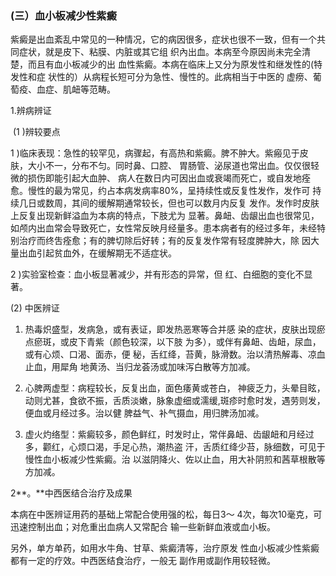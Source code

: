###   (三）血小板减少性紫癜 

 紫癜是出血紊乱中常见的一种情况，它的病因很多，症状也很不一致，但有一个共同症状，就是皮下、粘膜、内脏或其它组 织內出血。本病至今原因尚未完全清楚，而且有血小板减少的出 血性紫癜。本病在临床上又分为原发性和继发性的(特发性和症  状性的）从病程长短可分为急性、慢性的。此病相当于中医的 虚痨、葡萄疫、血症、肌衄等范畴。  

1.辨病辨证

​    (1 )辨较要点

 1 )临床表现：急性的较罕见，病骤起，有高热和紫癜。脾不肿大。紫瘢见于皮肤，大小不一，分布不匀。同时鼻、口腔、  胃肠管、泌尿道也常出血。仅仅很轻微的损伤即能引起大血肿、 病人在数日内可因出血或衰竭而死亡，或自发地痊愈。慢性的最为常见，约占本病发病率80%，呈持续性或反复性发作，发作可  持续几日或数周，其间的缓解期通常较长，但也可以数月内反复 发作。发作时皮肤上反复出现新鲜溢血为本病的特点，下肢尤为 显著。鼻衄、齿龈出血也很常见，如颅内出血常会导致死亡，女性常反映月经量多。患本病者有的经过多年，未经特别治疗而终吿痊愈；有的脾切除后好转；有的反复发作常有轻度脾肿大，除 因大量出血引起贫血外，在缓解期无不适症状。  

2 )实验室检查：血小板显著减少，并有形态的异常，但 红、白细胞的变化不显著。

  (2)  中医辨证 

 1)    热毒炽盛型，发病急，或有表证，即发热恶寒等合并感  染的症状，皮肤出现瘀点瘀斑，或皮下青紫（颜色较深，以下肢 为多），或伴有鼻衄、齿衄，尿血，或有心烦、口渴、面赤，便 秘，舌红绛，苔黄，脉滑数。治以清热解毒、凉血止血，用犀角 地黄汤、当归龙荟汤或加味泻白散等方加减。

  2)    心脾两虚型：病程较长，反复出血，面色痿黄或苍白， 神疲乏力，头晕目眩，动则尤甚，食欲不振，舌质淡嫩，脉象虚细或濡缓,斑疹时愈时发，遇劳则发，便血或月经过多。治以健  脾益气、补气摄血，用归脾汤加减。  

3)    虚火灼络型：紫癜较多，颜色鲜红，时发时止，常伴鼻衄、齿龈衄和月经过多，颧红，心烦口渴，手足心热，潮热盗 汗，舌质红绛少苔，脉细数，可见于慢性血小板减少性紫癜。治 以滋阴降火、佐以止血，用大补阴煎和茜草根散等方加减。

  2**。**中西医结合治疗及成果

  本病在中医辨证用药的基础上常配合使用强的松，每日3〜 4次，每次10毫克，可迅速控制出血；对危重出血病人又常配合 输一些新鲜血液或血小板。 

 另外，单方单药，如用水牛角、甘草、紫癜清等，治疗原发  性血小板减少性紫癜都有一定的疗效。中西医结食治疗，一般无 副作用或副作用较轻微。 
